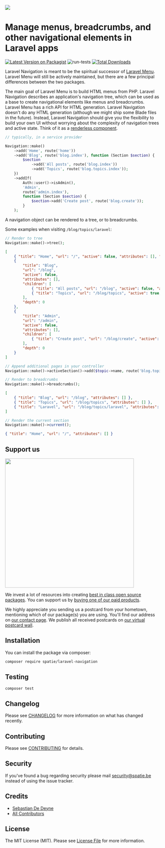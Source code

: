 
[<img src="https://github-ads.s3.eu-central-1.amazonaws.com/support-ukraine.svg?t=1" />](https://supportukrainenow.org)

# Manage menus, breadcrumbs, and other navigational elements in Laravel apps

[![Latest Version on Packagist](https://img.shields.io/packagist/v/spatie/laravel-navigation.svg?style=flat-square)](https://packagist.org/packages/spatie/laravel-navigation)
![run-tests](https://github.com/spatie/laravel-navigation/workflows/run-tests/badge.svg)
[![Total Downloads](https://img.shields.io/packagist/dt/spatie/laravel-navigation.svg?style=flat-square)](https://packagist.org/packages/spatie/laravel-navigation)

Laravel Navigation is meant to be the spiritual successor of [Laravel Menu](https://github.com/spatie/laravel-menu). Laravel Menu will still be actively maintained, but there are a few principal differences between the two packages.

The main goal of Laravel Menu is to build HTML menus from PHP. Laravel Navigation describes an application's navigation tree, which can be used as a base to create navigational elements like menus and breadcrumbs. Laravel Menu has a rich API for HTML generation. Laravel Navigation doesn't do any HTML generation (although we might ship some Blade files in the future). Instead, Laravel Navigation should give you the flexibility to build your own UI without worrying about the complexity of navigation trees and active state. Think of it as a [renderless component](https://adamwathan.me/renderless-components-in-vuejs/).

```php
// typically, in a service provider

Navigation::make()
    ->add('Home', route('home'))
    ->add('Blog', route('blog.index'), function (Section $section) {
        $section
            ->add('All posts', route('blog.index'))
            ->add('Topics', route('blog.topics.index'));
    })
    ->addIf(
        Auth::user()->isAdmin(),
        'Admin',
        route('admin.index'),
        function (Section $section) {
            $section->add('Create post', route('blog.create'));
        }
    );
```

A navigation object can be rendered to a tree, or to breadcrumbs.

Some examples when visiting `/blog/topics/laravel`:

```php
// Render to tree
Navigation::make()->tree();
```

```json
[
    { "title": "Home", "url": "/", "active": false, "attributes": [], "children": [], "depth": 0 },
    {
        "title": "Blog",
        "url": "/blog",
        "active": false,
        "attributes": [],
        "children": [
            { "title": "All posts", "url": "/blog", "active": false, "attributes": [], "children": [], "depth": 1 },
            { "title": "Topics", "url": "/blog/topics", "active": true, "attributes": [], "children": [], "depth": 1 }
        ],
        "depth": 0
    },
    {
        "title": "Admin",
        "url": "/admin",
        "active": false,
        "attributes": [],
        "children": [
            { "title": "Create post", "url": "/blog/create", "active": false, "attributes": [], "children": [], "depth": 1 }
        ],
        "depth": 0
    }
]
```

```php
// Append additional pages in your controller
Navigation::make()->activeSection()->add($topic->name, route('blog.topics.show', $topic));

// Render to breadcrumbs
Navigation::make()->breadcrumbs();
```

```json
[
    { "title": "Blog", "url": "/blog", "attributes": [] },
    { "title": "Topics", "url": "/blog/topics", "attributes": [] },
    { "title": "Laravel", "url": "/blog/topics/laravel", "attributes": [] }
]
```

```php
// Render the current section
Navigation::make()->current();
```

```json
{ "title": "Home", "url": "/", "attributes": [] }
```

## Support us

[<img src="https://github-ads.s3.eu-central-1.amazonaws.com/laravel-navigation.jpg?t=1" width="419px" />](https://spatie.be/github-ad-click/laravel-navigation)

We invest a lot of resources into creating [best in class open source packages](https://spatie.be/open-source). You can support us by [buying one of our paid products](https://spatie.be/open-source/support-us).

We highly appreciate you sending us a postcard from your hometown, mentioning which of our package(s) you are using. You'll find our address on [our contact page](https://spatie.be/about-us). We publish all received postcards on [our virtual postcard wall](https://spatie.be/open-source/postcards).

## Installation

You can install the package via composer:

```bash
composer require spatie/laravel-navigation
```

## Testing

```bash
composer test
```

## Changelog

Please see [CHANGELOG](CHANGELOG.md) for more information on what has changed recently.

## Contributing

Please see [CONTRIBUTING](https://github.com/spatie/.github/blob/main/CONTRIBUTING.md) for details.

## Security

If you've found a bug regarding security please mail [security@spatie.be](mailto:security@spatie.be) instead of using the issue tracker.

## Credits

- [Sebastian De Deyne](https://github.com/sebastiandedeyne)
- [All Contributors](../../contributors)

## License

The MIT License (MIT). Please see [License File](LICENSE.md) for more information.
